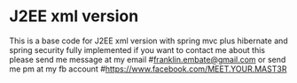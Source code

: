 #  J2EE xml version
This is a base code for J2EE xml version with spring mvc plus hibernate and spring security fully implemented
if you want to contact me about this please send me message at my email
#franklin.embate@gmail.com
or send me pm at my fb account 
#https://www.facebook.com/MEET.YOUR.MAST3R
